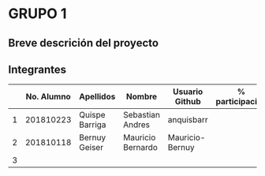 # GRUPO 1

## Breve descrición del proyecto

## Integrantes

|   | No. Alumno | Apellidos | Nombre | Usuario Github | % participación |
| --- | --- | --- | --- | --- | --- |
|  1 | 201810223 | Quispe Barriga | Sebastian Andres | anquisbarr |  |
|  2 | 201810118 | Bernuy Geiser | Mauricio Bernardo | Mauricio-Bernuy |  |
|  3 |  |  |  |  |  |
